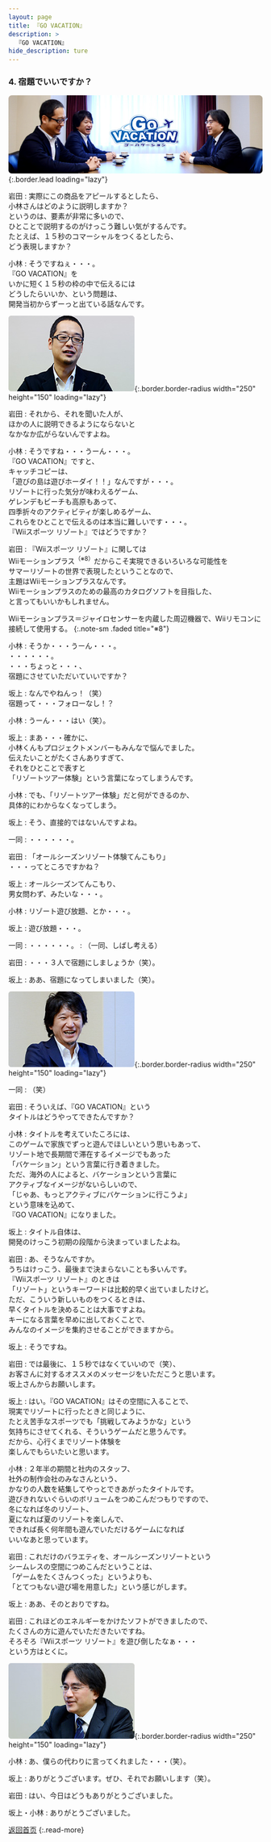 ```yaml
---
layout: page
title: 『GO VACATION』
description: >
  『GO VACATION』
hide_description: ture
---
```


### 4. 宿題でいいですか？

![](/interviews/jp/wii/sgvj/vol1/img/mainvisual4.jpg){:.border.lead loading="lazy"}

岩田
: 実際にこの商品をアピールするとしたら、<br>小林さんはどのように説明しますか？<br>というのは、要素が非常に多いので、<br>ひとことで説明するのがけっこう難しい気がするんです。<br>たとえば、１５秒のコマーシャルをつくるとしたら、<br>どう表現しますか？

小林
: そうですねぇ・・・。<br>『GO VACATION』を<br>いかに短く１５秒の枠の中で伝えるには<br>どうしたらいいか、という問題は、<br>開発当初からずーっと出ている話なんです。

![](/interviews/jp/wii/sgvj/vol1/img/photo10.jpg){:.border.border-radius width="250" height="150" loading="lazy"}

岩田
: それから、それを聞いた人が、<br>ほかの人に説明できるようにならないと<br>なかなか広がらないんですよね。

小林
: そうですね・・・うーん・・・。<br>『GO VACATION』ですと、<br>キャッチコピーは、<br>「遊びの島は遊びホーダイ！！」なんですが・・・。<br>リゾートに行った気分が味わえるゲーム、<br>ゲレンデもビーチも高原もあって、<br>四季折々のアクティビティが楽しめるゲーム、<br>これらをひとことで伝えるのは本当に難しいです・・・。<br>『Wiiスポーツ リゾート』ではどうですか？

岩田
: 『Wiiスポーツ リゾート』に関しては<br>Wiiモーションプラス<sup>（※8）</sup>だからこそ実現できるいろいろな可能性を<br>サマーリゾートの世界で表現したということなので、<br>主題はWiiモーションプラスなんです。<br>Wiiモーションプラスのための最高のカタログソフトを目指した、<br>と言ってもいいかもしれません。

Wiiモーションプラス＝ジャイロセンサーを内蔵した周辺機器で、Wiiリモコンに接続して使用する。
{:.note-sm .faded title="※8"}

小林
: そうか・・・うーん・・・。<br>・・・・・・。<br>・・・ちょっと・・・、<br>宿題にさせていただいていいですか？

坂上
: なんでやねんっ！（笑）<br>宿題って・・・フォローなし！？

小林
: うーん・・・はい（笑）。

坂上
: まあ・・・確かに、<br>小林くんもプロジェクトメンバーもみんなで悩んでました。<br>伝えたいことがたくさんありすぎて、<br>それをひとことで表すと<br>「リゾートツアー体験」という言葉になってしまうんです。

小林
: でも、「リゾートツアー体験」だと何ができるのか、<br>具体的にわからなくなってしまう。

坂上
: そう、直接的ではないんですよね。

一同
: ・・・・・・。

岩田
: 「オールシーズンリゾート体験てんこもり」<br>・・・ってところですかね？

坂上
: オールシーズンてんこもり、<br>男女問わず、みたいな・・・。

小林
: リゾート遊び放題、とか・・・。

坂上
: 遊び放題・・・。

一同
: ・・・・・・。
: （一同、しばし考える）

岩田
: ・・・３人で宿題にしましょうか（笑）。

坂上
: ああ、宿題になってしまいました（笑）。

![](/interviews/jp/wii/sgvj/vol1/img/photo11.jpg){:.border.border-radius width="250" height="150" loading="lazy"}

一同
: （笑）

岩田
: そういえば、『GO VACATION』という<br>タイトルはどうやってできたんですか？

小林
: タイトルを考えていたころには、<br>このゲームで家族でずっと遊んでほしいという思いもあって、<br>リゾート地で長期間で滞在するイメージでもあった<br>「バケーション」という言葉に行き着きました。<br>ただ、海外の人によると、バケーションという言葉に<br>アクティブなイメージがないらしいので、<br>「じゃあ、もっとアクティブにバケーションに行こうよ」<br>という意味を込めて、<br>『GO VACATION』になりました。

坂上
: タイトル自体は、<br>開発のけっこう初期の段階から決まっていましたよね。

岩田
: あ、そうなんですか。<br>うちはけっこう、最後まで決まらないことも多いんです。<br>『Wiiスポーツ リゾート』のときは<br>「リゾート」というキーワードは比較的早く出ていましたけど。<br>ただ、こういう新しいものをつくるときは、<br>早くタイトルを決めることは大事ですよね。<br>キーになる言葉を早めに出しておくことで、<br>みんなのイメージを集約させることができますから。

坂上
: そうですね。

岩田
: では最後に、１５秒ではなくていいので（笑）、<br>お客さんに対するオススメのメッセージをいただこうと思います。<br>坂上さんからお願いします。

坂上
: はい。『GO VACATION』はその空間に入ることで、<br>現実でリゾートに行ったときと同じように、<br>たとえ苦手なスポーツでも「挑戦してみようかな」という<br>気持ちにさせてくれる、そういうゲームだと思うんです。<br>だから、心行くまでリゾート体験を<br>楽しんでもらいたいと思います。

小林
: ２年半の期間と社内のスタッフ、<br>社外の制作会社のみなさんという、<br>かなりの人数を結集してやっとできあがったタイトルです。<br>遊びきれないぐらいのボリュームをつめこんだつもりですので、<br>冬になれば冬のリゾート、<br>夏になれば夏のリゾートを楽しんで、<br>できれば長く何年間も遊んでいただけるゲームになれば<br>いいなあと思っています。

岩田
: これだけのバラエティを、オールシーズンリゾートという<br>シームレスの空間につめこんだということは、<br>「ゲームをたくさんつくった」というよりも、<br>「とてつもない遊び場を用意した」という感じがします。

坂上
: ああ、そのとおりですね。

岩田
: これほどのエネルギーをかけたソフトができましたので、<br>たくさんの方に遊んでいただきたいですね。<br>そろそろ『Wiiスポーツ リゾート』を遊び倒したなぁ・・・<br>という方はとくに。

![](/interviews/jp/wii/sgvj/vol1/img/photo12.jpg){:.border.border-radius width="250" height="150" loading="lazy"}

小林
: あ、僕らの代わりに言ってくれました・・・（笑）。

坂上
: ありがとうございます。ぜひ、それでお願いします（笑）。

岩田
: はい、今日はどうもありがとうございました。

坂上・小林
: ありがとうございました。

[返回首页](../../../../../)
{:.read-more}

